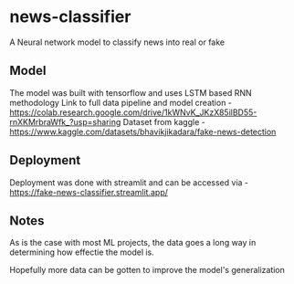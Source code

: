 # news-classifier
A Neural network model to classify news into real or fake

## Model

The model was built with tensorflow and uses LSTM based RNN methodology
Link to full data pipeline and model creation - https://colab.research.google.com/drive/1kWNvK_JKzX85ilBD55-rnXKMrbraWfk_?usp=sharing
Dataset from kaggle - https://www.kaggle.com/datasets/bhavikjikadara/fake-news-detection

## Deployment

Deployment was done with streamlit and can be accessed via - https://fake-news-classifier.streamlit.app/

## Notes

As is the case with most ML projects, the data goes a long way in determining how effectie the model is.

Hopefully more data can be gotten to improve the model's generalization
